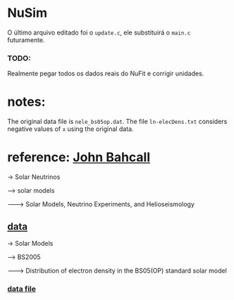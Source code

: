 # NuSim

O último arquivo editado foi o `update.c`, ele substituirá o `main.c` futuramente.

### TODO:

Realmente pegar todos os dados reais do NuFit e corrigir unidades.

# notes:

The original data file is `nele_bs05op.dat`. The file `ln-elecDens.txt` considers negative values of `x` using the original data.

# reference: [John Bahcall](http://www.sns.ias.edu/~jnb/)

-> Solar Neutrinos

--> solar models

---> Solar Models, Neutrino Experiments, and Helioseismology

## [data](http://www.sns.ias.edu/~jnb/SNdata/sndata.html)

-> Solar Models

--> BS2005

---> Distribution of electron density in the BS05(OP) standard solar model

### [data file](http://www.sns.ias.edu/~jnb/SNdata/Export/BS2005/nele_bs05op.dat)
